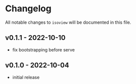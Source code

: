 # Changelog

All notable changes to `isoview` will be documented in this file.

## v0.1.1 - 2022-10-10

- fix bootstrapping before serve

## v0.1.0 - 2022-10-04

- initial release

